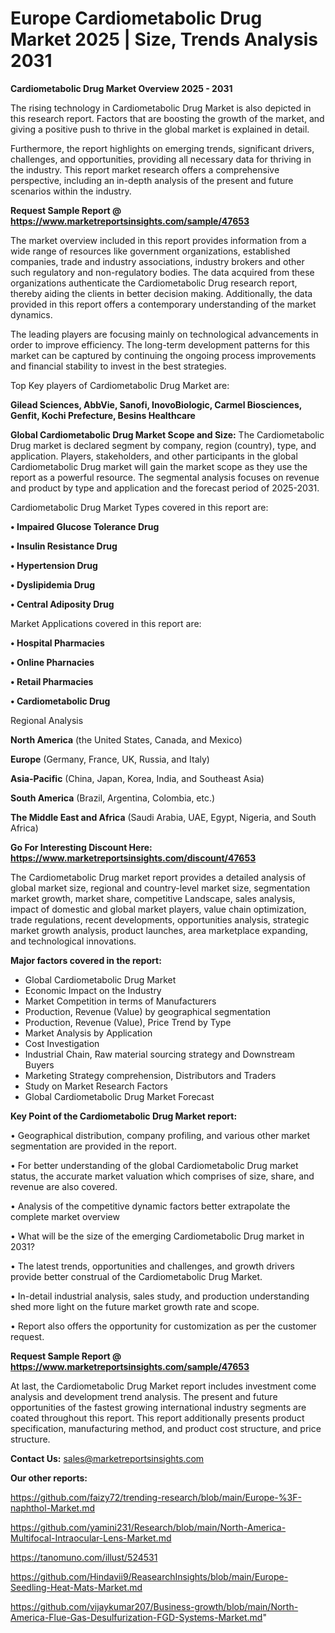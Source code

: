 # Europe Cardiometabolic Drug Market 2025 | Size, Trends Analysis 2031

<Strong> Cardiometabolic Drug Market Overview 2025 - 2031</strong>

The rising technology in Cardiometabolic Drug Market is also depicted in this research report. Factors that are boosting the growth of the market, and giving a positive push to thrive in the global market is explained in detail.

Furthermore, the report highlights on emerging trends, significant drivers, challenges, and opportunities, providing all necessary data for thriving in the industry. This report market research offers a comprehensive perspective, including an in-depth analysis of the present and future scenarios within the industry.

<strong>Request Sample Report @ <a href=https://www.marketreportsinsights.com/sample/47653>https://www.marketreportsinsights.com/sample/47653</a></strong>

The market overview included in this report provides information from a wide range of resources like government organizations, established companies, trade and industry associations, industry brokers and other such regulatory and non-regulatory bodies. The data acquired from these organizations authenticate the Cardiometabolic Drug research report, thereby aiding the clients in better decision making. Additionally, the data provided in this report offers a contemporary understanding of the market dynamics.

The leading players are focusing mainly on technological advancements in order to improve efficiency. The long-term development patterns for this market can be captured by continuing the ongoing process improvements and financial stability to invest in the best strategies.

Top Key players of Cardiometabolic Drug Market are:

<strong>Gilead Sciences, AbbVie, Sanofi, InovoBiologic, Carmel Biosciences, Genfit, Kochi Prefecture, Besins Healthcare</strong>

<strong><b>Global Cardiometabolic Drug Market Scope and Size:</b></strong>
The Cardiometabolic Drug market is declared segment by company, region (country), type, and application. Players, stakeholders, and other participants in the global Cardiometabolic Drug market will gain the market scope as they use the report as a powerful resource. The segmental analysis focuses on revenue and product by type and application and the forecast period of 2025-2031.

Cardiometabolic Drug Market Types covered in this report are:

<strong>•  Impaired Glucose Tolerance Drug

•  Insulin Resistance Drug

•  Hypertension Drug

•  Dyslipidemia Drug

•  Central Adiposity Drug</strong>

Market Applications covered in this report are:

<strong>•  Hospital Pharmacies

•  Online Pharnacies

•  Retail Pharmacies

•  Cardiometabolic Drug</strong> 

Regional Analysis

<strong>North America</strong> (the United States, Canada, and Mexico)

<strong>Europe</strong> (Germany, France, UK, Russia, and Italy)

<strong>Asia-Pacific</strong> (China, Japan, Korea, India, and Southeast Asia)

<strong>South America</strong> (Brazil, Argentina, Colombia, etc.)

<strong>The Middle East and Africa</strong> (Saudi Arabia, UAE, Egypt, Nigeria, and South Africa)

<strong>Go For Interesting Discount Here: <a href=https://www.marketreportsinsights.com/discount/47653>https://www.marketreportsinsights.com/discount/47653</a></strong>

The Cardiometabolic Drug market report provides a detailed analysis of global market size, regional and country-level market size, segmentation market growth, market share, competitive Landscape, sales analysis, impact of domestic and global market players, value chain optimization, trade regulations, recent developments, opportunities analysis, strategic market growth analysis, product launches, area marketplace expanding, and technological innovations.

<strong><b>Major factors covered in the report:</b></strong>
<ul>
  <li>Global Cardiometabolic Drug Market </li>
  <li>Economic Impact on the Industry</li>
  <li>Market Competition in terms of Manufacturers</li>
  <li>Production, Revenue (Value) by geographical segmentation</li>
  <li>Production, Revenue (Value), Price Trend by Type</li>
  <li>Market Analysis by Application</li>
  <li>Cost Investigation</li>
  <li>Industrial Chain, Raw material sourcing strategy and Downstream Buyers</li>
  <li>Marketing Strategy comprehension, Distributors and Traders</li>
  <li>Study on Market Research Factors</li>
  <li>Global Cardiometabolic Drug Market Forecast</li>
</ul>

<strong><b>Key Point of the Cardiometabolic Drug Market report:</b></strong>

• Geographical distribution, company profiling, and various other market segmentation are provided in the report.

• For better understanding of the global Cardiometabolic Drug market status, the accurate market valuation which comprises of size, share, and revenue are also covered.

• Analysis of the competitive dynamic factors better extrapolate the complete market overview

• What will be the size of the emerging Cardiometabolic Drug market in 2031?

• The latest trends, opportunities and challenges, and growth drivers provide better construal of the Cardiometabolic Drug Market.

• In-detail industrial analysis, sales study, and production understanding shed more light on the future market growth rate and scope.

• Report also offers the opportunity for customization as per the customer request.

<strong>Request Sample Report @ <a href=https://www.marketreportsinsights.com/sample/47653>https://www.marketreportsinsights.com/sample/47653</a></strong>

At last, the Cardiometabolic Drug Market report includes investment come analysis and development trend analysis. The present and future opportunities of the fastest growing international industry segments are coated throughout this report. This report additionally presents product specification, manufacturing method, and product cost structure, and price structure.

<strong>Contact Us:</strong>
sales@marketreportsinsights.com

<strong>Our other reports:</strong>

<a href=https://github.com/faizy72/trending-research/blob/main/Europe-%3F-naphthol-Market.md>https://github.com/faizy72/trending-research/blob/main/Europe-%3F-naphthol-Market.md</a>

<a href=https://github.com/yamini231/Research/blob/main/North-America-Multifocal-Intraocular-Lens-Market.md>https://github.com/yamini231/Research/blob/main/North-America-Multifocal-Intraocular-Lens-Market.md</a>

<a href=https://tanomuno.com/illust/524531>https://tanomuno.com/illust/524531</a>

<a href=https://github.com/Hindavii9/ReasearchInsights/blob/main/Europe-Seedling-Heat-Mats-Market.md>https://github.com/Hindavii9/ReasearchInsights/blob/main/Europe-Seedling-Heat-Mats-Market.md</a>

<a href=https://github.com/vijaykumar207/Business-growth/blob/main/North-America-Flue-Gas-Desulfurization-FGD-Systems-Market.md>https://github.com/vijaykumar207/Business-growth/blob/main/North-America-Flue-Gas-Desulfurization-FGD-Systems-Market.md</a>"
